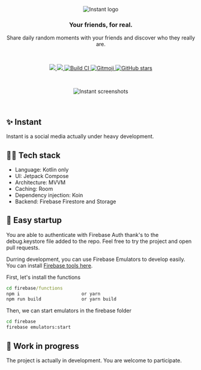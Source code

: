 <p align="center">
    <img src="https://firebasestorage.googleapis.com/v0/b/instant-ebf.appspot.com/o/github%2Finstant-light-corner-background.png?alt=media&token=390f7718-13cc-41b0-9e5e-575a1be0504a" alt="Instant logo" />
</p>
<h3 align="center">Your friends, for real.</h3>
<p align="center">Share daily random moments with your friends and discover who they really are.</p>

<br />

<p align="center">
    <a href = "https://developer.android.com/jetpack/androidx/versions/all-channel#december_16_2020">
      <img src = "https://img.shields.io/badge/Jetpack%20Compose-1.0.5-brightgreen" />
    </a>
    <a href = "https://img.shields.io/badge/Kotlin-100%25-blueviolet">
      <img src = "https://img.shields.io/badge/Kotlin-100%25-blueviolet" />
    </a>
    <a href="https://github.com/EBfVince/Instant/actions/workflows/main.yml">
        <img src="https://github.com/EBfVince/Instant/actions/workflows/main.yml/badge.svg" alt="Build CI">
    </a>
    <a href="https://gitmoji.dev">
        <img src="https://img.shields.io/badge/gitmoji-%20😜%20😍-FFDD67.svg" alt="Gitmoji">
    </a>
    <a href="https://github.com/EBfVince/Instant/stargazers">
        <img alt="GitHub stars" src="https://img.shields.io/github/stars/EBfVince/Instant">
    </a>
</p>

<br />

<p align="center">
    <img src="https://firebasestorage.googleapis.com/v0/b/instant-ebf.appspot.com/o/github%2Finstant-intro-image.png?alt=media&token=9226b230-ae2d-427f-8dde-fdeab2f151fb" alt="Instant screenshots" />
</p>

<br />

## ✨ Instant
Instant is a social media actually under heavy development.

## 🧑‍💻 Tech stack
- Language: Kotlin only
- UI: Jetpack Compose
- Architecture: MVVM
- Caching: Room
- Dependency injection: Koin
- Backend: Firebase Firestore and Storage

## 🚀 Easy startup
You are able to authenticate with Firebase Auth thank's to the debug.keystore file added to the repo. Feel free to try the project and open pull requests.


Durring development, you can use Firebase Emulators to develop easily.
You can install [Firebase tools here](https://firebase.google.com/docs/cli#install_the_firebase_cli).

First, let's install the functions
```cmd
cd firebase/functions
npm i                       or yarn
npm run build               or yarn build
```

Then, we can start emulators in the firebase folder
```cmd
cd firebase
firebase emulators:start
```

## 🚧 Work in progress
The project is actually in development. You are welcome to participate.
